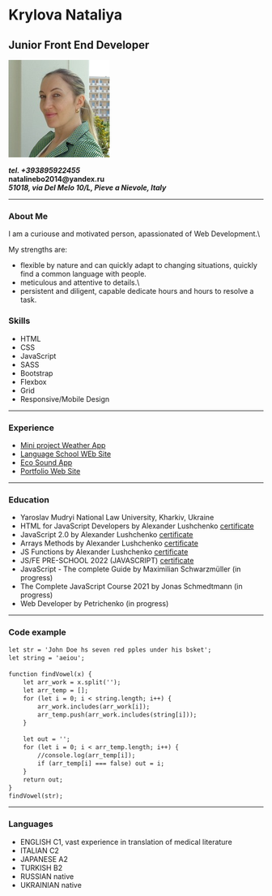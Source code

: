 # Krylova Nataliya

## Junior Front End Developer 

![My photo](profile-min.jpg)

___tel. +393895922455___\
__natalinebo2014@yandex.ru__\
___51018, via Del Melo 10/L, Pieve a Nievole, Italy___

___

### About Me
I am a curiouse and motivated person, apassionated of Web Development.\

My strengths are:

* flexible by nature and can quickly adapt to changing situations,  quickly find a common language with people.
* meticulous and attentive to details.\
* persistent and diligent, capable dedicate hours and hours to resolve a task.

### Skills

* HTML
* CSS
* JavaScript
* SASS
* Bootstrap
* Flexbox
* Grid
* Responsive/Mobile Design
___
### Experience

* [Mini project Weather App](https://krylovaweatherproject.netlify.app/?fbclid=IwAR1XM1dpk4FKUHFcXclpjZrJoUAU8kzFz7UbopFM8v8qOR9rE4wyQB_vsZo)
* [Language School WEb Site](https://nataliitaly.github.io/Language_school/?fbclid=IwAR1ztu1sh0KJnXY-ETmNIyuAv5eXUsHbTLNMNtr01o2LbbbNWi4M2lmWalQ)
* [Eco Sound App](https://nataliitaly.github.io/file-storage/?fbclid=IwAR1Ou9pcPwRdB9r34f3O6_lqjedecdETb8wiOlrmBiedO51GbuwAV94PRwQ)
* [Portfolio Web Site](https://rolling-scopes-school.github.io/nataliitaly-JSFEPRESCHOOL/portfolio/?fbclid=IwAR1KRb_ScotvxtYlX2ynqv0j2LqSj_P_f7FUvOihW1T89udU_PKfdMdxhm4)

___
### Education

* Yaroslav Mudryi National Law University, Kharkiv, Ukraine
* HTML for JavaScript Developers by Alexander Lushchenko  [certificate](https://itgid.info/certificate/view?Certificate%5Buid%5D=h276nj5hav)
* JavaScript 2.0 by Alexander Lushchenko  [certificate](https://itgid.info/certificate/view?Certificate%5Buid%5D=cmuweqve8j)
* Arrays Methods by Alexander Lushchenko  [certificate](https://itgid.info/certificate/view?Certificate%5Buid%5D=fqhtz7jzs3) 
* JS Functions by Alexander Lushchenko  [certificate](https://itgid.info/certificate/view?Certificate%5Buid%5D=6kmfcp4bqz)
* JS/FE PRE-SCHOOL 2022 (JAVASCRIPT) [certificate](https://app.rs.school/certificate/7bsu0gyv)
* JavaScript - The complete Guide by Maximilian Schwarzmüller (in progress)
* The Complete JavaScript Course 2021 by Jonas Schmedtmann (in progress)
* Web Developer by Petrichenko (in progress)
___
### Code example

```
let str = 'John Doe hs seven red pples under his bsket';
let string = 'aeiou';

function findVowel(x) {
    let arr_work = x.split('');
    let arr_temp = [];
    for (let i = 0; i < string.length; i++) {
        arr_work.includes(arr_work[i]);
        arr_temp.push(arr_work.includes(string[i]));
    }
    
    let out = '';
    for (let i = 0; i < arr_temp.length; i++) {
        //console.log(arr_temp[i]);
        if (arr_temp[i] === false) out = i;
    }
    return out;
}
findVowel(str);

```
___
### Languages

* ENGLISH C1, vast experience in translation of medical literature
* ITALIAN C2
* JAPANESE A2
* TURKISH B2
* RUSSIAN native
* UKRAINIAN native
